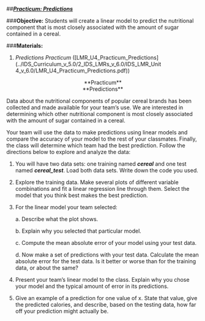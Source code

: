 ##***<u>Practicum: Predictions</u>***

###**Objective:**
Students will create a linear model to predict the nutritional component that is most closely associated
with the amount of sugar contained in a cereal.

###**Materials:**
1. *Predictions Practicum* ([LMR_U4_Practicum_Predictions](../IDS_Curriculum_v_5.0/2_IDS_LMRs_v_6.0/IDS_LMR_Unit 4_v_6.0/LMR_U4_Practicum_Predictions.pdf))

<center>**Practicum**</center>

<center>**Predictions**</center>

Data about the nutritional components of popular cereal brands has been collected and made available
for your team’s use. We are interested in determining which other nutritional component is most closely
associated with the amount of sugar contained in a cereal.

Your team will use the data to make predictions using linear models and compare the accuracy of your
model to the rest of your classmates. Finally, the class will determine which team had the best prediction.
Follow the directions below to explore and analyze the data:

1. You will have two data sets: one training named ***cereal*** and one test named ***cereal_test***. Load both data sets. Write down
the code you used.

2. Explore the training data. Make several plots of different variable combinations and fit a linear
regression line through them. Select the model that you think best makes the best prediction.

3. For the linear model your team selected:

    a. Describe what the plot shows.

    b. Explain why you selected that particular model.

    c. Compute the mean absolute error of your model using your test data.

    d. Now make a set of predictions with your test data. Calculate the mean absolute error
    for the test data. Is it better or worse than for the training data, or about the same?

4. Present your team’s linear model to the class. Explain why you chose your model and the typical
amount of error in its predictions.

5. Give an example of a prediction for one value of x. State that value, give the predicted calories,
and describe, based on the testing data, how far off your prediction might actually be.